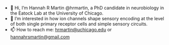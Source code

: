 - 👋 Hi, I’m Hannah R Martin @hrmartin, a PhD candidate in neurobiology in the Eatock Lab at the University of Chicago.
- 👀 I’m interested in how ion channels shape sensory encoding at the level of both single primary receptor cells and simple sensory circuits.
- 📫 How to reach me: hrmartin@uchicago.edu or hannahrsmartin@gmail.com

<!---
hrmartin/hrmartin is a ✨ special ✨ repository because its `README.md` (this file) appears on your GitHub profile.
You can click the Preview link to take a look at your changes.
--->
